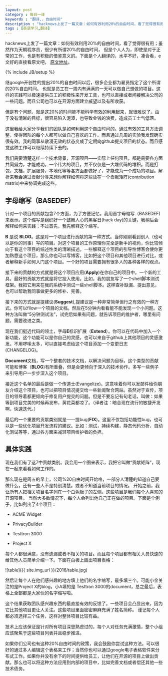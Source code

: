 ```yaml
---
layout: post
category : 每日一译 
keywords : "翻译,，自由时间"
description : "hacknews上发了一篇文章：如何有效利用20%的自由时间，看了觉得很有用；虽然作为天朝程序员，很少有所谓20%的自由时间，               但是个人人为，即使是对于正常的工作，也是有积极的借鉴意义的。下面是个人翻译的，水平不好，凑合看，e文好的直接看原文吧"
tags : [英语学习,翻译]
---
```


hacknews上发了一篇文章：如何有效利用20%的自由时间，看了觉得很有用；虽然作为天朝程序员，很少有所谓20%的自由时间，
但是个人人为，即使是对于正常的工作，也是有积极的借鉴意义的。下面是个人翻译的，水平不好，凑合看，e文好的直接看原文吧，
[原文地址](http://begriffs.com/posts/2016-01-29-making-twenty-percent-time-work.html)。
<!--break-->

{% include JB/setup %}


继google开创性的提出20%的自由时间以后，很多企业都为雇员指定了这个所谓的20%自由时间。
也就是员工在一周内有满满的一天可以做自己想做的项目。这样的实践可以极速提供员工的积极性来开发工具，也可以直接或者间接解决公司的一些问题。而且公司也可以在开源方面建立威望以及有所收获。


但是有个问题，就是这20%的时间能不能科学有效的利用起来，就很难说了。由于没有清晰的目标，很容易陷入泥潭，也导致金钱的浪费，造成员工士气低落。


这里我给大家分享我们的团队是如何利用这个自由时间的。通过有效的工具方法调整，使得团队的每个人都可以做自己喜欢的工作。而且通过几周的实验我发现确实很有效。我的同事从散漫无效的状态变成了定期向github提交项目的状态。而且感觉这种工作可以继续持续下去的。

    

我们需要清楚这样一个技术背景，开源项目——实际上任何项目，都是需要各方面共同努力，才能成功。一个伟大的项目，并不仅仅是一大堆代码的堆积。而是打包，文档，扩展服务，本地化等等各方面都做好了，才能成为一个成功的项目。解析来我会通过贡献分类来想你解释如何将这些放在一个贡献矩阵(contribution matrix)中来协调完成这些。

    

## 字母缩写（BASEDEF）


针对一个项目的贡献包含7个方面，为了方便记忆，我用首字母缩写（BASEDEF)来表示。这个缩写是组织好一个鼓舞人心的黑客日(hack day)的关键，我稍后会解释如何来实践；不过首先，我先解释这个缩写。 


**B** 是说 **BLOG**。这是对一个项目进行贡献的第一种方式。当你刚刚看到别人（也可以是你的同事）写的项目。对这个项目的工作原理你完全是新手的视角，你比较倾向于看这个项目的综述性类的清晰描述。一些解释这个项目的引导性博客会使你更加熟悉这个项目，那么你也可以写博客，比如把这个项目和其他项目进行对比，或者解释新手如何入门这个项目。一个好的项目需要拥有很多人的各种各样的观点。



接下来的贡献的方式就是将这个项目应用(**Apply**)在你自己的项目中。一个新的工具，最好的贡献方式就是将它投入使用。比如，我的朋友写了一个shell脚本测试框架。我把它用来在我的系统中测试一些shell脚本。这样查补缺漏、提出意见，也可以帮助我同事做更多的修补、完善。    


接下来的方式就是提建议(**Suggest**),提建议是一种非常简单但行之有效的一种方式。你可以fllow一个项目的文档。然后在5分钟内看看能不能发现一个小问题。这种方法叫做“5分钟测试法”，试完后如果有问题，就告诉项目的维护者，哪里有问题，需要改进之类。



现在我们挺近代码的领土，字母**E**标识扩展（**Extend**）。你可以在代码中加入一个新功能，这个功能可以是你自己的灵感，也可以来自于github上其他项目的灵感激发。不用啰嗦太多，可以直接考虑给这个项目添加一个变更日志(CHANGELOG)。



**Document**文档，写一个整套的技术文档，以解决问题为目标，这个类型的贡献可能和博客（**BLOG**)有所重叠，但是会更倾向于深入的技术协作。多写一些例子来引导用户一步步深入这个项目。

 

接近这个名单的最后是做一个传道士(Evangelize)。这意味着你可以发邮件给你朋友介绍这个项目，也可以把项目情况提交给一些新闻聚合网站。虽然对于宣传，项目的领导着都更倾向于修复用户提交的问题。但是不要忘记有句老话，叫做：如果等到项目完美的时候再发布，黄花菜都凉了。（译者注：暗合现在流行的敏捷开发啊，快速迭代。）


最后的一个重要的贡献类别就是——提bug(**FIX**)。这里不仅包括功能性bug，也可以是一些优化项目开发流程的建议。比如：测试，持续构建，静态代码分析，自动化测试等等，通过各方面来减轻项目维护者的负担。


## 具体实践


现在我们有了这7中贡献类别。我会用一个图来表示，我把它叫做“贡献矩阵”，现在一起来看看如何工作的。


那么现在是周五的早上，公司%20自由时间开始咯，一部分人清楚的知道自己要做什么，还有一些人不是特别清楚。或者不知道当前项目的情况。
开始之前，我让所有人把相关项目名字列在一个白色板子的左侧。这些项目是我们每个人喜欢的开源项目。
当然大多数情况下，每个人会列出他自己正在做的项目。下面是个例子，比如列出了4个项目：


- ACME Widget

- PrivacyBuilder

- Testtron 3000

- Project X


每个人都很满意，没有遗漏或者不相关的项目。而且每个项目都有相关人员快速的给其他人员简单介绍一下。下面在白板上画出项目表格：


![table]({{ site.img_url }}/2016/table.jpg)


然后让每个人在他们感兴趣的地方填上他们的名字缩写，最多填三个。可能小金关注的是Project X的blog，小A填的是 Testtron 3000的document，总之最后，表格上全部都是大家伙的名字缩写啦。

这个结果获取团队感兴趣东西的最直接有效的反馈了。一些项目会凸显出来，因为它比其他项目更让人关注。这些项目里面密密麻麻充满了姓名简称。
谨记每个人都必须选择三个任务，这样对整体项目比较有益。


技术上应该保证是针对所有项目深思熟虑过的，每个人对任务充满激情，整个小组应该聚焦于这些项目列表并且稳步推进。



如果你们公司也有这种20%自由时间的政策，我会鼓励你尝试这种方法。可以很好的通过多人编辑这个表格来工作；当然你也可以通过google电子表格软件来分布式工作。如果你并没有余下的时间提供给员工，让他们在开源的项目上做出贡献。那么也可以将这种方法应用到内部的项目中，比如完善文档或者偿还其他一些技术债务。
